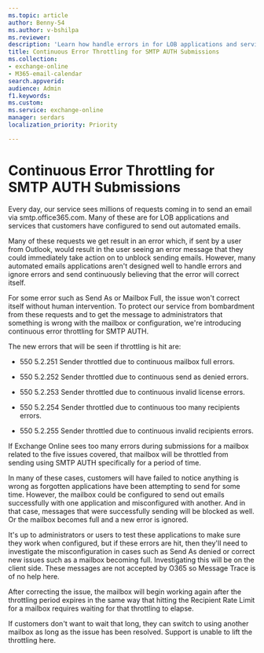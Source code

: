 ```yaml
---
ms.topic: article
author: Benny-54
ms.author: v-bshilpa
ms.reviewer: 
description: 'Learn how handle errors in for LOB applications and services that customers have configured to send out automated emails.'
title: Continuous Error Throttling for SMTP AUTH Submissions 
ms.collection: 
- exchange-online
- M365-email-calendar
search.appverid:
audience: Admin
f1.keywords:
ms.custom: 
ms.service: exchange-online
manager: serdars
localization_priority: Priority

---
```


# Continuous Error Throttling for SMTP AUTH Submissions 

Every day, our service sees millions of requests coming in to send an email via smtp.office365.com. Many of these are for LOB applications and services that customers have configured to send out automated emails.  

Many of these requests we get result in an error which, if sent by a user from Outlook, would result in the user seeing an error message that they could immediately take action on to unblock sending emails. However, many automated emails applications aren't designed well to handle errors and ignore errors and send continuously believing that the error will correct itself. 

For some error such as Send As or Mailbox Full, the issue won't correct itself without human intervention. To protect our service from bombardment from these requests and to get the message to administrators that something is wrong with the mailbox or configuration, we're introducing continuous error throttling for SMTP AUTH.

The new errors that will be seen if throttling is hit are:

 - 550 5.2.251 Sender throttled due to continuous mailbox full errors.

 - 550 5.2.252 Sender throttled due to continuous send as denied errors.

 - 550 5.2.253 Sender throttled due to continuous invalid license errors.

 - 550 5.2.254 Sender throttled due to continuous too many recipients errors.

 - 550 5.2.255 Sender throttled due to continuous invalid recipients errors.

If Exchange Online sees too many errors during submissions for a mailbox related to the five issues covered, that mailbox will be throttled from sending using SMTP AUTH specifically for a period of time.  

In many of these cases, customers will have failed to notice anything is wrong as forgotten applications have been attempting to send for some time. However, the mailbox could be configured to send out emails successfully with one application and misconfigured with another. And in that case, messages that were successfully sending will be blocked as well. Or the mailbox becomes full and a new error is ignored.

It's up to administrators or users to test these applications to make sure they work when configured, but if these errors are hit, then they'll need to investigate the misconfiguration in cases such as Send As denied or correct new issues such as a mailbox becoming full. Investigating this will be on the client side. These messages are not accepted by O365 so Message Trace is of no help here.  

After correcting the issue, the mailbox will begin working again after the throttling period expires in the same way that hitting the Recipient Rate Limit for a mailbox requires waiting for that throttling to elapse.

If customers don't want to wait that long, they can switch to using another mailbox as long as the issue has been resolved. Support is unable to lift the throttling here.  


